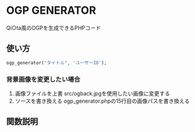# OGP GENERATOR
Qi○ta風のOGPを生成できるPHPコード

## 使い方
```php
ogp_generator("タイトル", 'ユーザーID');
```

### 背景画像を変更したい場合
1. 画像ファイルを上書
    src/ogback.jpgを使用したい画像に変更する
2. ソースを書き換える
    ogp_generator.phpの15行目の画像パスを書き換える

## 関数説明


